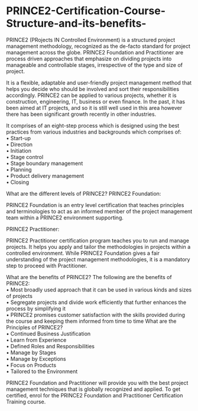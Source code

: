 # PRINCE2-Certification-Course-Structure-and-its-benefits-
PRINCE2 (PRojects IN Controlled Environment) is a structured project management methodology, recognized as the de-facto standard for project management across the globe. PRINCE2 Foundation and Practitioner are process driven approaches that emphasize on dividing projects into manageable and controllable stages, irrespective of the type and size of project. 

It is a flexible, adaptable and user-friendly project management method that helps you decide who should be involved and sort their responsibilities accordingly. PRINCE2 can be applied to various projects, whether it is construction, engineering, IT, business or even finance. In the past, it has been aimed at IT projects, and so it is still well used in this area however there has been significant growth recently in other industries. 

It comprises of an eight-step process which is designed using the best practices from various industries and backgrounds which comprises of:    
• Start-up   
• Direction    
• Initiation    
• Stage control     
• Stage boundary management   
• Planning     
• Product delivery management    
• Closing  

What are the different levels of PRINCE2? 
PRINCE2 Foundation: 

PRINCE2 Foundation is an entry level certification that teaches principles and terminologies to act as an informed member of the project management team within a PRINCE2 environment supporting.

PRINCE2 Practitioner:

PRINCE2 Practitioner certification program teaches you to run and manage projects. It helps you apply and tailor the methodologies in projects within a controlled environment. While PRINCE2 Foundation gives a fair understanding of the project management methodologies, it is a mandatory step to proceed with Practitioner.

What are the benefits of PRINCE2? 
The following are the benefits of PRINCE2:   
• Most broadly used approach that it can be used in various kinds and sizes of projects  
• Segregate projects and divide work efficiently that further enhances the process by simplifying it  
• PRINCE2 promises customer satisfaction with the skills provided during the course and keeping them informed from time to time What are the Principles of PRINCE2?   
• Continued Business Justification   
• Learn from Experience     
• Defined Roles and Responsibilities    
• Manage by  Stages     
• Manage by Exceptions     
• Focus on Products   
• Tailored to the Environment 

PRINCE2 Foundation and Practitioner will provide you with the best project management techniques that is globally recognized and applied. To get certified, enrol for the PRINCE2 Foundation and Practitioner Certification Training course. 
